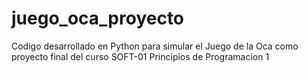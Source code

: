 # juego_oca_proyecto
Codigo desarrollado en Python para simular el Juego de la Oca como proyecto final del curso SOFT-01 Principios de Programacion 1
